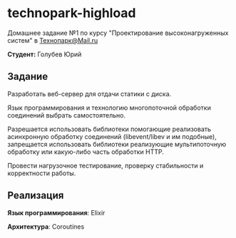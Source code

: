 # technopark-highload

Домашнее задание №1 по курсу "Проектирование высоконагруженных систем"
 в Технопарк@Mail.ru

**Студент:** Голубев Юрий

## Задание

Разработать веб-сервер для отдачи статики с диска.

Язык программирования и технологию многопоточной обработки соединений выбрать самостоятельно.

Разрешается использовать библиотеки помогающие реализовать асинхронную обработку соединений (libevent/libev и им подобные), запрещается использовать библиотеки реализующие мультипоточную обработку или какую-либо часть обработки HTTP.

Провести нагрузочное тестирование, проверку стабильности и корректности работы.

## Реализация

**Язык программирования**: Elixir

**Архитектура**: Coroutines
